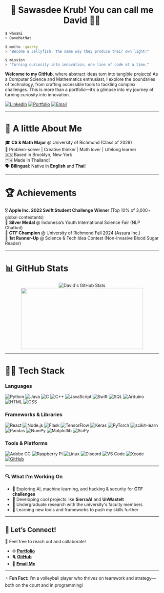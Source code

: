  <h1 align="center">🙏 Sawasdee Krub! You can call me David 🧑‍💻</h1>
 
```bash
$ whoami
> DaveMatNat

$ motto -quirky
> "Become a Jellyfish, the same way they produce their own light!"

$ mission
> "Turning curiosity into innovation, one line of code at a time."
```

**Welcome to my GitHub**, where abstract ideas turn into tangible projects! As a Computer Science and Mathematics enthusiast, I explore the boundaries of technology, from crafting accessible tools to tackling complex challenges. This is more than a portfolio—it’s a glimpse into my journey of turning curiosity into innovation.

[![LinkedIn](https://img.shields.io/badge/-LinkedIn-0077B5?style=flat&logo=linkedin&logoColor=white)](https://www.linkedin.com/in/david-m-nathanson/) 
[![Portfolio](https://img.shields.io/badge/-Portfolio-FF5722?style=flat&logo=web&logoColor=white)](https://davematnat.com/) 
[![Email](https://img.shields.io/badge/-Email-D14836?style=flat&logo=gmail&logoColor=white)](mailto:davidmatthewnathanson@gmail.com)  

---

# 🌟 **A little About Me**  
🎓 **CS & Math Major** @ University of Richmond (Class of 2028)  
🧠 Problem-solver | Creative thinker | Math lover | Lifelong learner  
🇺🇸 Based in Brooklyn, New York  
🇹🇭 Made In Thailand!    
🗣 **Bilingual**: Native in **English** and **Thai**! 

---

# 🏆 **Achievements**  
🎖 **Apple Inc. 2022 Swift Student Challenge Winner** (Top 10% of 3,000+ global contestants)  
🥈 **Silver Medal** @ Indonesia’s Youth International Science Fair (NLP Chatbot)  
🏅 **CTF Champion** @ University of Richmond Fall 2024 (Assura Inc.)  
🥇 **1st Runner-Up** @ Science & Tech Idea Contest (Non-Invasive Blood Sugar Reader)

---

# 📊 **GitHub Stats**  

<div align="center">
  <img src="https://github-readme-stats.vercel.app/api?username=DaveMatNat&show_icons=true&theme=vision-friendly-dark" alt="David's GitHub Stats" />
</div>
<div align="center">
    <img width="400" height="200" src="https://github-readme-stats.vercel.app/api/top-langs/?username=DaveMatNat&size_weight=0.0005&count_weight=0.3&layout=donut&theme=vision-friendly-dark">
</div>

---

# 🧑‍💻 **Tech Stack**  
### **Languages**  
![Python](https://img.shields.io/badge/-Python-3776AB?style=for-the-badge&logo=python&logoColor=white)
![Java](https://img.shields.io/badge/-Java-007396?style=for-the-badge&logo=java&logoColor=white)
![C](https://img.shields.io/badge/-C-00599C?style=for-the-badge&logo=c&logoColor=white)
![C++](https://img.shields.io/badge/-C++-00599C?style=for-the-badge&logo=cplusplus&logoColor=white)
![JavaScript](https://img.shields.io/badge/-JavaScript-F7E017?style=for-the-badge&logo=javascript&logoColor=black)
![Swift](https://img.shields.io/badge/-Swift-FA7343?style=for-the-badge&logo=swift&logoColor=white)
![SQL](https://img.shields.io/badge/-SQL-336791?style=for-the-badge&logo=postgresql&logoColor=white)
![Arduino](https://img.shields.io/badge/-Arduino-00979D?style=for-the-badge&logo=arduino&logoColor=white)
![HTML](https://img.shields.io/badge/-HTML-E34F26?style=for-the-badge&logo=html&logoColor=white)
![CSS](https://img.shields.io/badge/-CSS-1572B6?style=for-the-badge&logo=css&logoColor=white)

### **Frameworks & Libraries**  
![React](https://img.shields.io/badge/-React-61DAFB?style=for-the-badge&logo=react&logoColor=black)
![Node.js](https://img.shields.io/badge/-Node.js-339933?style=for-the-badge&logo=nodedotjs&logoColor=white)
![Flask](https://img.shields.io/badge/-Flask-000000?style=for-the-badge&logo=flask&logoColor=white)
![TensorFlow](https://img.shields.io/badge/-TensorFlow-FF6F00?style=for-the-badge&logo=tensorflow&logoColor=white)
![Keras](https://img.shields.io/badge/-Keras-D00000?style=for-the-badge&logo=keras&logoColor=white)
![PyTorch](https://img.shields.io/badge/-PyTorch-EE4C2C?style=for-the-badge&logo=pytorch&logoColor=white)
![scikit-learn](https://img.shields.io/badge/-scikit--learn-F7931E?style=for-the-badge&logo=scikit-learn&logoColor=white) 
![Pandas](https://img.shields.io/badge/-Pandas-150458?style=for-the-badge&logo=pandas&logoColor=white)
![NumPy](https://img.shields.io/badge/-NumPy-013243?style=for-the-badge&logo=numpy&logoColor=white)
![Matplotlib](https://img.shields.io/badge/-Matplotlib-11557C?style=for-the-badge&logo=plotly&logoColor=white)
![SciPy](https://img.shields.io/badge/-SciPy-0C55A5?style=for-the-badge&logo=scipy&logoColor=white)

### **Tools & Platforms**
![Adobe CC](https://img.shields.io/badge/-Adobe%20CC-FF0000?style=for-the-badge&logo=adobe&logoColor=white)
![Raspberry Pi](https://img.shields.io/badge/-Raspberry_Pi-C51A4A?style=for-the-badge&logo=Raspberry-Pi)
![Linux](https://img.shields.io/badge/-Linux-FCC624?style=for-the-badge&logo=linux&logoColor=black)
![Discord](https://img.shields.io/badge/Discord-%235865F2.svg?style=for-the-badge&logo=discord&logoColor=white)
![VS Code](https://img.shields.io/badge/-VS%20Code-007ACC?style=for-the-badge&logo=visual-studio-code&logoColor=white)
![Xcode](https://img.shields.io/badge/-Xcode-1575F9?style=for-the-badge&logo=xcode&logoColor=white)
[![GitHub](https://img.shields.io/badge/-GitHub-181717?style=for-the-badge&logo=github&logoColor=white)](https://github.com/DaveMatNat)

---


### 🔍 **What I’m Working On**  
- 🧠 Exploring AI, machine learning, and hacking & security for **CTF challenges**  
- 🚀 Developing cool projects like **SierraAI** and **UnWasteIt**
- 📄 Undergraduate research with the university's faculty members
- 🌱 Learning new tools and frameworks to push my skills further  

---

## 🎉 **Let’s Connect!**  
💌 Feel free to reach out and collaborate!  
- 🌐 [**Portfolio**](https://davematnat.com/)  
- 🐈 [**GitHub**](https://github.com/DaveMatNat)  
- 📩 [**Email Me**](mailto:davematnat@gmail.com)

---

⭐ **Fun Fact:** I’m a volleyball player who thrives on teamwork and strategy—both on the court and in programming!  
